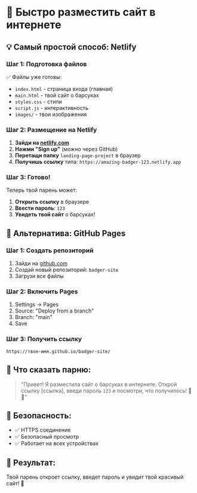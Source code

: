 # 🚀 Быстро разместить сайт в интернете

## 💡 Самый простой способ: Netlify

### Шаг 1: Подготовка файлов
✅ Файлы уже готовы:
- `index.html` - страница входа (главная)
- `main.html` - твой сайт о барсуках
- `styles.css` - стили
- `script.js` - интерактивность
- `images/` - твои изображения

### Шаг 2: Размещение на Netlify
1. **Зайди на [netlify.com](https://netlify.com)**
2. **Нажми "Sign up"** (можно через GitHub)
3. **Перетащи папку** `landing-page-project` в браузер
4. **Получишь ссылку** типа: `https://amazing-badger-123.netlify.app`

### Шаг 3: Готово!
Теперь твой парень может:
1. **Открыть ссылку** в браузере
2. **Ввести пароль**: `123`
3. **Увидеть твой сайт** о барсуках!

## 🎯 Альтернатива: GitHub Pages

### Шаг 1: Создать репозиторий
1. Зайди на [github.com](https://github.com)
2. Создай новый репозиторий: `badger-site`
3. Загрузи все файлы

### Шаг 2: Включить Pages
1. Settings → Pages
2. Source: "Deploy from a branch"
3. Branch: "main"
4. Save

### Шаг 3: Получить ссылку
```
https://твое-имя.github.io/badger-site/
```

## 📱 Что сказать парню:

> "Привет! Я разместила сайт о барсуках в интернете. Открой ссылку [ссылка], введи пароль `123` и посмотри, что получилось! 🦡✨"

## 🔐 Безопасность:
- ✅ HTTPS соединение
- ✅ Безопасный просмотр
- ✅ Работает на всех устройствах

## 🎉 Результат:
Твой парень откроет ссылку, введет пароль и увидит твой красивый сайт! 🦡 